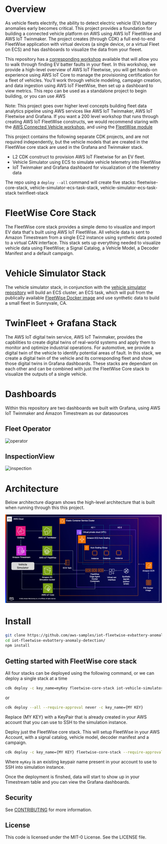 # Overview

As vehicle fleets electrify, the ability to detect electric vehicle (EV) battery anomalies early becomes critical. This project provides a foundation for building a connected vehicle platform on AWS using AWS IoT FleetWise and AWS IoT Twinmaker. The project creates (through CDK) a full end-to-end FleetWise application with virtual devices (a single device, or a virtual Fleet on ECS) and has dashboards to visualize the data from your fleeet.

This repository has a [corresponding workshop](https://catalog.us-east-1.prod.workshops.aws/workshops/79296185-6a04-4e79-a77c-f15afd51e877) available that will allow you to walk through finding EV batter faults in your fleet. In this workshop, we provide a high-level overview of AWS IoT Fleetwise, you will get hands-on experience using AWS IoT Core to manage the provisioning certification for a fleet of vehicles. You’ll work through vehicle modeling, campaign creation, and data ingestion using AWS IoT FleetWise, then set up a dashboard to view metrics. This repo can be used as a standalone project to begin building, or you can use AWS 

Note: This project goes over higher level concepts building fleet data analytics pipeline using AWS services like AWS IoT Twinmaker, AWS IoT Fleetwise and Grafana. If you want a 200 level workshop that runs through creating AWS IoT FleetWise constructs, we would recommend staring with the [AWS Connected Vehicle workshop](https://catalog.workshops.aws/awsiotforautomotive/), and using the [FleetWise module](https://catalog.workshops.aws/awsiotforautomotive/en-US/4-fleetwise)

This project contains the following separate CDK projects, and are not required independently, but the vehicle models that are created in the FleetWise core stack are used in the Grafana and Twinmaker stack.
- L2 CDK construct to provision AWS IoT Fleetwise for an EV fleet. 
- Vehicle Simulator using ECS to simulate vehicle telemetry into FleetWise
- IoT Twinmaker and Grafana dashbaord for visualization of the telemetry data

The repo using a ```deploy --all``` command will create five stacks: fleetwise-core-stack, vehicle-simulator-ecs-task-stack, vehicle-simulator-ecs-task-stack twinfleet-stack

# FleetWise Core Stack

The FleetWise core stack provides a simple demo to visualize and import EV data that's built using AWS IoT FleetWise. All vehicle data is sent to Amazon Timestream from a single EC2 instance using synthetic data posted to a virtual CAN interface. This stack sets up everything needed to visualize vehicle data using FleetWise; a Signal Catalog, a Vehicle Model, a Decoder Manifest and a default campaign.

# Vehicle Simulator Stack

The vehicle simulator stack, in conjunction with the [vehicle simulator repository](hhttps://github.com/aws-samples/iot-fleetwise-vehicle-simulator) will build an ECS cluster, an ECS task, which will pull from the publically available [FleetWise Docker image](https://gallery.ecr.aws/aws-iot-fleetwise-edge/aws-iot-fleetwise-edge) and use synthetic data to build a small fleet in Sunnyvale, CA.

# TwinFleet + Grafana Stack

The AWS IoT digital twin service, AWS IoT Twinmaker, provides the capbilities to create digital twins of real-world systems and apply them to monitor and optimize industrial operations. For automotive, we provide a digital twin of the vehicle to identify potential areas of fault. In this stack, we create a digital twin of the vehicle and its corresponding fleet and show those digital twins in Grafana dashboards. These stacks are dependant on each other and can be combined with just the FleetWise Core stack to visualize the outputs of a single vehicle.

# Dashboards

Within this repository are two dashboards we built with Grafana, using AWS IoT Twinmaker and Amazon Timestream as our datasources

## Fleet Operator

![operator](https://static.us-east-1.prod.workshops.aws/public/0416cc90-480f-4d4d-ada2-78b82eaaad37/static/images/2-grafana-map.png)

## InspectionView

![inspection](https://static.us-east-1.prod.workshops.aws/public/0416cc90-480f-4d4d-ada2-78b82eaaad37/static/images/2-grafana-dashboard.png)

# Architecture

Below architecture diagram shows the high-level architecture that is built when running through this this project. 

![assets](/assets/archdiagram.png)

# Install

```sh
git clone https://github.com/aws-samples/iot-fleetwise-evbattery-anomaly-detection.git
cd iot-fleetwise-evbattery-anomaly-detection/
npm install 
```

## Getting started with FleetWise core stack

All four stacks can be deployed using the following command, or we can deploy a single stack at a time

```sh
cdk deploy -c key_name=myKey fleetwise-core-stack iot-vehicle-simulator-ecs-cluster-stack iot-vehicle-simulator-ecs-task-stack twinfleet-stack grafana-stack/twinfleet-stack --require-approval never
```

or

```sh
cdk deploy --all --require-approval never -c key_name={MY KEY}
```

Replace {MY KEY} with a KeyPair that is already created in your AWS account that you can use to SSH to the simulation instance.

Deploy just the FleetWise core stack. This will setup FleetWise in your AWS Account, with a signal catalog, vehicle model, decoder manifest and a campaign.

```sh
cdk deploy -c key_name={MY KEY} fleetwise-core-stack --require-approval never
```

Where `myKey` is an existing keypair name present in your account to use to SSH into simulation instance.

Once the deployment is finshed, data will start to show up in your Timestream table and you can view the Grafana dashboards.

## Security

See [CONTRIBUTING](CONTRIBUTING.md#security-issue-notifications) for more 
information.

## License

This code is licensed under the MIT-0 License. See the LICENSE file.
